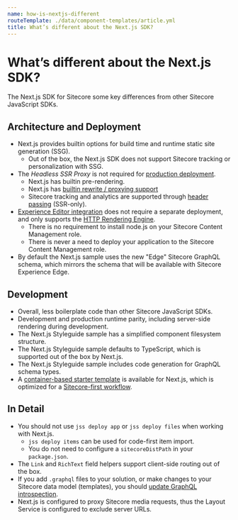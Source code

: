 ```yaml
---
name: how-is-nextjs-different
routeTemplate: ./data/component-templates/article.yml
title: What’s different about the Next.js SDK?
---
```

# What’s different about the Next.js SDK?
The Next.js SDK for Sitecore some key differences from other Sitecore JavaScript SDKs.

## Architecture and Deployment
* Next.js provides builtin options for build time and runtime static site generation (SSG).
  * Out of the box, the Next.js SDK does not support Sitecore tracking or personalization with SSG.
* The _Headless SSR Proxy_ is not required for [production deployment](../../deploying-to-production/deployment-options/en.md).
  * Next.js has builtin pre-rendering.
  * Next.js has [builtin rewrite / proxying support](https://nextjs.org/docs/api-reference/next.config.js/rewrites#rewriting-to-an-external-url) 
  * Sitecore tracking and analytics are supported through [header passing](../../tracking-and-analytics/overview/en.md) (SSR-only).
* [Experience Editor integration](../../experience-editor/walkthrough/en.md) does not require a separate deployment, and only supports the [HTTP Rendering Engine](../../fundamentals/services/view-engine/en.md#http-rendering-engine).
  * There is no requirement to install node.js on your Sitecore Content Management role.
  * There is never a need to deploy your application to the Sitecore Content Management role.
* By default the Next.js sample uses the new "Edge" Sitecore GraphQL schema, which mirrors the schema that will be available with Sitecore Experience Edge.

## Development
* Overall, less boilerplate code than other Sitecore JavaScript SDKs.
* Development and production runtime parity, including server-side rendering during development.
* The Next.js Styleguide sample has a simplified component filesystem structure.
* The Next.js Styleguide sample defaults to TypeScript, which is supported out of the box by Next.js.
* The Next.js Styleguide sample includes code generation for GraphQL schema types.
* A [container-based starter template](../../getting-started/walkthrough-dotnetnew/en.md) is available for Next.js, which is optimized for a [Sitecore-first workflow](../../../fundamentals/dev-workflows/sitecore-first/en.md).

## In Detail
* You should not use `jss deploy app` or `jss deploy files` when working with Next.js.
  * `jss deploy items` can be used for code-first item import.
  * You do not need to configure a `sitecoreDistPath` in your `package.json`.
* The `Link` and `RichText` field helpers support client-side routing out of the box.
* If you add `.graphql` files to your solution, or make changes to your Sitecore data model (templates), you should [update GraphQL introspection](../../graphql/sample-app/en.md).
* Next.js is configured to proxy Sitecore media requests, thus the Layout Service is configured to exclude server URLs.